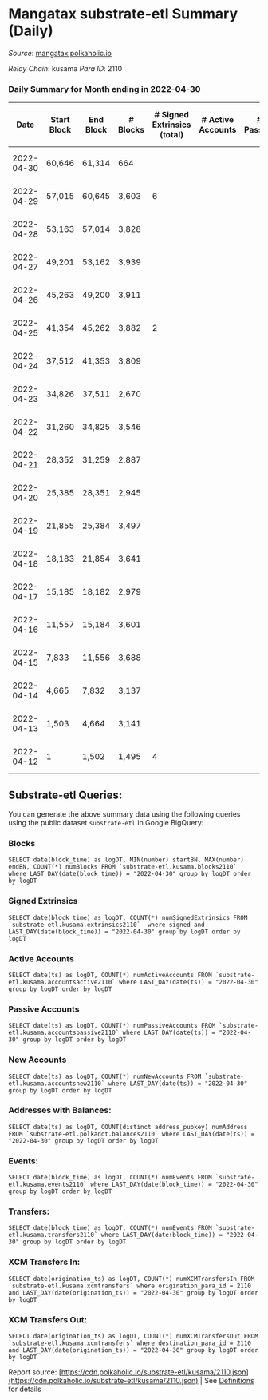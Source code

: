 # Mangatax substrate-etl Summary (Daily)

_Source_: [mangatax.polkaholic.io](https://mangatax.polkaholic.io)

*Relay Chain*: kusama
*Para ID*: 2110



### Daily Summary for Month ending in 2022-04-30


| Date | Start Block | End Block | # Blocks | # Signed Extrinsics (total) | # Active Accounts | # Passive | # New | # Addresses with Balances | # Events | # Transfers | # XCM Transfers In | # XCM Transfers Out | Issues | 
| ---- | ----------- | --------- | -------- | --------------------------- | ----------------- | --------- | ----- | ------------------------- | -------- | ----------- | ------------------ | ------------------- | ------ |
| 2022-04-30 | 60,646 | 61,314 | 664 |  |  |  |  | 8 | 1,336 |   |   |   | 5 missing (0.75%) |
| 2022-04-29 | 57,015 | 60,645 | 3,603 | 6 |  |  |  |  | 7,241 |   |   |   | 28 missing (0.77%) |
| 2022-04-28 | 53,163 | 57,014 | 3,828 |  |  |  |  |  | 7,676 |   |   |   | 24 missing (0.62%) |
| 2022-04-27 | 49,201 | 53,162 | 3,939 |  |  |  |  |  | 7,900 |   |   |   | 23 missing (0.58%) |
| 2022-04-26 | 45,263 | 49,200 | 3,911 |  |  |  |  |  | 7,848 |   |   |   | 27 missing (0.69%) |
| 2022-04-25 | 41,354 | 45,262 | 3,882 | 2 |  |  |  |  | 7,789 |   |   |   | 27 missing (0.69%) |
| 2022-04-24 | 37,512 | 41,353 | 3,809 |  |  |  |  |  | 7,639 |   |   |   | 33 missing (0.86%) |
| 2022-04-23 | 34,826 | 37,511 | 2,670 |  |  |  |  |  | 5,355 |   |   |   | 16 missing (0.60%) |
| 2022-04-22 | 31,260 | 34,825 | 3,546 |  |  |  |  |  | 7,111 |   |   |   | 20 missing (0.56%) |
| 2022-04-21 | 28,352 | 31,259 | 2,887 |  |  |  |  |  | 5,797 |   |   |   | 21 missing (0.72%) |
| 2022-04-20 | 25,385 | 28,351 | 2,945 |  |  |  |  |  | 5,904 |   |   |   | 22 missing (0.74%) |
| 2022-04-19 | 21,855 | 25,384 | 3,497 |  |  |  |  |  | 7,014 |   |   |   | 33 missing (0.94%) |
| 2022-04-18 | 18,183 | 21,854 | 3,641 |  |  |  |  |  | 7,304 |   |   |   | 31 missing (0.84%) |
| 2022-04-17 | 15,185 | 18,182 | 2,979 |  |  |  |  |  | 5,978 |   |   |   | 19 missing (0.63%) |
| 2022-04-16 | 11,557 | 15,184 | 3,601 |  |  |  |  |  | 7,224 |   |   |   | 27 missing (0.74%) |
| 2022-04-15 | 7,833 | 11,556 | 3,688 |  |  |  |  |  | 7,397 |   |   |   | 36 missing (0.97%) |
| 2022-04-14 | 4,665 | 7,832 | 3,137 |  |  |  |  |  | 6,297 |   |   |   | 31 missing (0.98%) |
| 2022-04-13 | 1,503 | 4,664 | 3,141 |  |  |  |  |  | 6,294 |   |   |   | 21 missing (0.66%) |
| 2022-04-12 | 1 | 1,502 | 1,495 | 4 |  |  |  |  | 2,998 |   |   |   | 7 missing (0.47%) |

## Substrate-etl Queries:
You can generate the above summary data using the following queries using the public dataset `substrate-etl` in Google BigQuery:


### Blocks
```
SELECT date(block_time) as logDT, MIN(number) startBN, MAX(number) endBN, COUNT(*) numBlocks FROM `substrate-etl.kusama.blocks2110`  where LAST_DAY(date(block_time)) = "2022-04-30" group by logDT order by logDT
```


### Signed Extrinsics
```
SELECT date(block_time) as logDT, COUNT(*) numSignedExtrinsics FROM `substrate-etl.kusama.extrinsics2110`  where signed and LAST_DAY(date(block_time)) = "2022-04-30" group by logDT order by logDT
```


### Active Accounts
```
SELECT date(ts) as logDT, COUNT(*) numActiveAccounts FROM `substrate-etl.kusama.accountsactive2110` where LAST_DAY(date(ts)) = "2022-04-30" group by logDT order by logDT
```


### Passive Accounts
```
SELECT date(ts) as logDT, COUNT(*) numPassiveAccounts FROM `substrate-etl.kusama.accountspassive2110` where LAST_DAY(date(ts)) = "2022-04-30" group by logDT order by logDT
```


### New Accounts
```
SELECT date(ts) as logDT, COUNT(*) numNewAccounts FROM `substrate-etl.kusama.accountsnew2110` where LAST_DAY(date(ts)) = "2022-04-30" group by logDT order by logDT
```


### Addresses with Balances:
```
SELECT date(ts) as logDT, COUNT(distinct address_pubkey) numAddress FROM `substrate-etl.polkadot.balances2110` where LAST_DAY(date(ts)) = "2022-04-30" group by logDT order by logDT
```


### Events:
```
SELECT date(block_time) as logDT, COUNT(*) numEvents FROM `substrate-etl.kusama.events2110` where LAST_DAY(date(block_time)) = "2022-04-30" group by logDT order by logDT
```


### Transfers:
```
SELECT date(block_time) as logDT, COUNT(*) numEvents FROM `substrate-etl.kusama.transfers2110` where LAST_DAY(date(block_time)) = "2022-04-30" group by logDT order by logDT
```


### XCM Transfers In:
```
SELECT date(origination_ts) as logDT, COUNT(*) numXCMTransfersIn FROM `substrate-etl.kusama.xcmtransfers` where origination_para_id = 2110 and LAST_DAY(date(origination_ts)) = "2022-04-30" group by logDT order by logDT
```


### XCM Transfers Out:
```
SELECT date(origination_ts) as logDT, COUNT(*) numXCMTransfersOut FROM `substrate-etl.kusama.xcmtransfers` where destination_para_id = 2110 and LAST_DAY(date(origination_ts)) = "2022-04-30" group by logDT order by logDT
```



Report source: [https://cdn.polkaholic.io/substrate-etl/kusama/2110.json](https://cdn.polkaholic.io/substrate-etl/kusama/2110.json) | See [Definitions](/DEFINITIONS.md) for details

